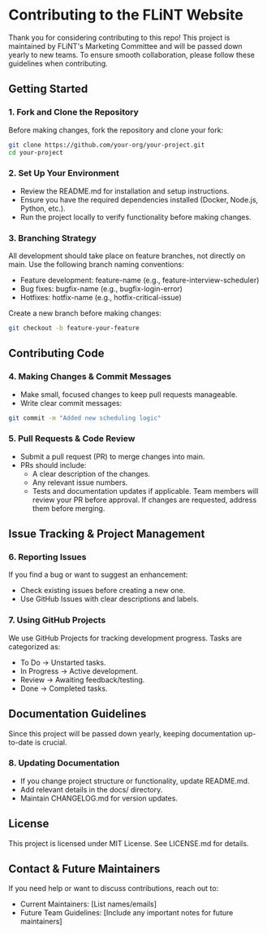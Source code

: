 # Contributing to the FLiNT Website

Thank you for considering contributing to this repo! This project is maintained by FLiNT's Marketing Committee and will be passed down yearly to new teams. To ensure smooth collaboration, please follow these guidelines when contributing.

## Getting Started

### 1. Fork and Clone the Repository

Before making changes, fork the repository and clone your fork:
```bash
git clone https://github.com/your-org/your-project.git
cd your-project
```

### 2. Set Up Your Environment

- Review the README.md for installation and setup instructions.
- Ensure you have the required dependencies installed (Docker, Node.js, Python, etc.).
- Run the project locally to verify functionality before making changes.

### 3. Branching Strategy

All development should take place on feature branches, not directly on main. Use the following branch naming conventions:
- Feature development: feature-name (e.g., feature-interview-scheduler)
- Bug fixes: bugfix-name (e.g., bugfix-login-error)
- Hotfixes: hotfix-name (e.g., hotfix-critical-issue)

Create a new branch before making changes:

```bash
git checkout -b feature-your-feature
```

## Contributing Code

### 4. Making Changes & Commit Messages

- Make small, focused changes to keep pull requests manageable.
- Write clear commit messages:
```bash
git commit -m "Added new scheduling logic"
```

### 5. Pull Requests & Code Review

- Submit a pull request (PR) to merge changes into main.
- PRs should include:
  - A clear description of the changes.
  - Any relevant issue numbers.
  - Tests and documentation updates if applicable.
Team members will review your PR before approval. If changes are requested, address them before merging.

## Issue Tracking & Project Management

### 6. Reporting Issues

If you find a bug or want to suggest an enhancement:
- Check existing issues before creating a new one.
- Use GitHub Issues with clear descriptions and labels.

### 7. Using GitHub Projects

We use GitHub Projects for tracking development progress. Tasks are categorized as:
- To Do → Unstarted tasks.
- In Progress → Active development.
- Review → Awaiting feedback/testing.
- Done → Completed tasks.

## Documentation Guidelines

Since this project will be passed down yearly, keeping documentation up-to-date is crucial.

### 8. Updating Documentation
- If you change project structure or functionality, update README.md.
- Add relevant details in the docs/ directory.
- Maintain CHANGELOG.md for version updates.

## License
This project is licensed under MIT License. See LICENSE.md for details.

## Contact & Future Maintainers
If you need help or want to discuss contributions, reach out to:
- Current Maintainers: [List names/emails]
- Future Team Guidelines: [Include any important notes for future maintainers]
